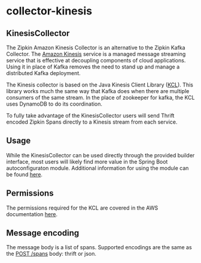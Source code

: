 # collector-kinesis

## KinesisCollector

The Zipkin Amazon Kinesis Collector is an alternative to the Zipkin Kafka Collector.
The [Amazon Kinesis](https://aws.amazon.com/kinesis/) service is a managed message streaming
service that is effective at decoupling components of cloud applications.  Using it
in place of Kafka removes the need to stand up and manage a distributed Kafka 
deployment.

The Kinesis collector is based on the Java Kinesis Client Library ([KCL](https://github.com/awslabs/amazon-kinesis-client)). This library works much the
same way that Kafka does when there are multiple consumers of the same stream. In the place of
zookeeper for kafka, the KCL uses DynamoDB to do its coordination.

To fully take advantage of the KinesisCollector users will send Thrift encoded Zipkin Spans
directly to a Kinesis stream from each service. 

## Usage

While the KinesisCollector can be used directly through the provided builder interface,
most users will likely find more value in the Spring Boot autoconfiguraton module. 
Additional information for using the module can be found 
[here](https://github.com/openzipkin/zipkin-aws/tree/master/autoconfigure/collector-kinesis).

## Permissions

The permissions required for the KCL are covered in the AWS documentation [here](http://docs.aws.amazon.com/streams/latest/dev/learning-kinesis-module-one-iam.html).

## Message encoding
The message body is a list of spans. Supported encodings are the same as
the [POST /spans](http://zipkin.io/zipkin-api/#/paths/%252Fspans) body: thrift or json.
